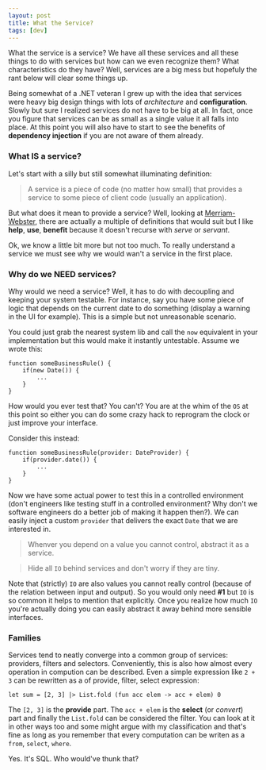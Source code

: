 ```yaml
---
layout: post
title: What the Service?
tags: [dev]
---
```

What the service is a service? We have all these services and all these things to 
do with services but how can we even recognize them? What characteristics do they
have? Well, services are a big mess but hopefuly the rant below will clear some 
things up.

Being somewhat of a .NET veteran I grew up with the idea that services were heavy
big design things with lots of _architecture_ and __configuration__. Slowly but
sure I realized services do not have to be big at all. In fact, once you figure 
that services can be as small as a single value it all falls into place. At this 
point you will also have to start to see the benefits of __dependency injection__
if you are not aware of them already.

### What __IS__ a service?
Let's start with a silly but still somewhat illuminating definition:

> A service is a piece of code (no matter how small) that provides a service to some 
> piece of client code (usually an application).

But what does it mean to provide a service? Well, looking at [Merriam-Webster](http://www.merriam-webster.com/dictionary/service), there are actually a multiple of definitions that would suit but I like __help__, __use__, __benefit__ because it doesn't recurse with _serve_ or _servant_. 

Ok, we know a little bit more but not too much. To really understand a service we must see
why we would wan't a service in the first place.

### Why do we __NEED__ services?
Why would we need a service? Well, it has to do with decoupling and keeping your
system testable. For instance, say you have some piece of logic that depends on
the current date to do something (display a warning in the UI for example). This
is a simple but not unreasonable scenario.

You could just grab the nearest system lib and call the `now` equivalent in your
implementation but this would make it instantly untestable. Assume we wrote this:

	function someBusinessRule() {
		if(new Date()) {
			...
		}
	}

How would you ever test that? You can't? You are at the whim of the `OS` at this point 
so either you can do some crazy hack to reprogram the clock or just improve your
interface. 

Consider this instead:

	function someBusinessRule(provider: DateProvider) {
		if(provider.date()) {
			...
		}
	}

Now we have some actual power to test this in a controlled environment (don't engineers
like testing stuff in a controlled environment? Why don't we software engineers do a 
better job of making it happen then?). We can easily inject a custom `provider` that
delivers the exact `Date` that we are interested in. 

> Whenver you depend on a value you cannot control, abstract it as a service.

> Hide all `IO` behind services and don't worry if they are tiny.

Note that (strictly) `IO` are also values you cannot really control (because of the
relation between input and output). So you would only need __#1__ but `IO` is so 
common it helps to mention that explicitly. Once you realize how much `IO` you're
actually doing you can easily abstract it away behind more sensible interfaces.

### Families
Services tend to neatly converge into a common group of services: providers,
filters and selectors. Conveniently, this is also how almost every operation in
compution can be described. Even a simple expression like `2 + 3` can be
rewritten as a of provide, filter, select expression:

	let sum = [2, 3] |> List.fold (fun acc elem -> acc + elem) 0

The `[2, 3]` is the __provide__ part. The `acc + elem` is the __select__ (or _convert_)
part and finally the `List.fold` can be considered the filter. You can look at it
in other ways too and some might argue with my classification and that's fine as 
long as you remember that every computation can be writen as a `from`, `select`,
`where`. 

Yes. It's SQL. Who would've thunk that?
